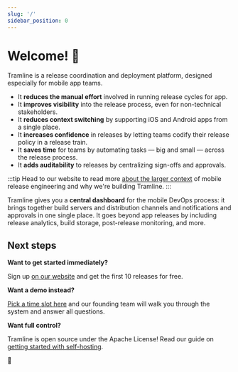 ```yaml
---
slug: '/'
sidebar_position: 0
---
```


# Welcome! 👋

Tramline is a release coordination and deployment platform, designed especially for mobile app teams.

- It **reduces the manual effort** involved in running release cycles for app.
- It **improves visibility** into the release process, even for non-technical stakeholders.
- It **reduces context switching** by supporting iOS and Android apps from a single place.
- It **increases confidence** in releases by letting teams codify their release policy in a release train.
- It **saves time** for teams by automating tasks — big and small — across the release process.
- It **adds auditability** to releases by centralizing sign-offs and approvals.

:::tip
Head to our website to read more [about the larger context](https://tramline.app/why) of mobile release engineering and why we're building Tramline.
:::

Tramline gives you a **central dashboard** for the mobile DevOps process: it brings together build servers and distribution channels and notifications and approvals in one single place. It goes beyond app releases by including release analytics, build storage, post-release monitoring, and more.

## Next steps

**Want to get started immediately?**

Sign up [on our website](https://tramline.dev/users/sign_up) and get the first 10 releases for free.

**Want a demo instead?**

[Pick a time slot here](https://calendly.com/tramline/45/) and our founding team will walk you through the system and answer all questions.

**Want full control?**

Tramline is open source under the Apache License! Read our guide on [getting started with self-hosting](https://github.com/tramlinehq/tramline#how-to-self-host-%EF%B8%8F).

🚃
